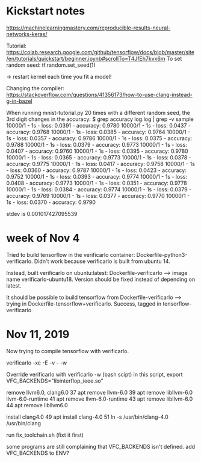 # Kickstart notes

https://machinelearningmastery.com/reproducible-results-neural-networks-keras/

Tutorial: https://colab.research.google.com/github/tensorflow/docs/blob/master/site/en/tutorials/quickstart/beginner.ipynb#scrollTo=T4JfEh7kvx6m
To set random seed:
tf.random.set_seed(1)

-> restart kernel each time you fit a model!


Changing the compiler: 
https://stackoverflow.com/questions/41356173/how-to-use-clang-instead-g-in-bazel

When running mnist-tutorial.py 20 times with a different random seed, 
the 3rd digit changes in the accuracy:
$ grep accuracy log.log | grep -v sample
10000/1 - 1s - loss: 0.0391 - accuracy: 0.9780
10000/1 - 1s - loss: 0.0437 - accuracy: 0.9768
10000/1 - 1s - loss: 0.0385 - accuracy: 0.9764
10000/1 - 1s - loss: 0.0357 - accuracy: 0.9786
10000/1 - 1s - loss: 0.0375 - accuracy: 0.9788
10000/1 - 1s - loss: 0.0379 - accuracy: 0.9773
10000/1 - 1s - loss: 0.0407 - accuracy: 0.9760
10000/1 - 1s - loss: 0.0395 - accuracy: 0.9780
10000/1 - 1s - loss: 0.0365 - accuracy: 0.9773
10000/1 - 1s - loss: 0.0378 - accuracy: 0.9775
10000/1 - 1s - loss: 0.0417 - accuracy: 0.9758
10000/1 - 1s - loss: 0.0360 - accuracy: 0.9787
10000/1 - 1s - loss: 0.0423 - accuracy: 0.9752
10000/1 - 1s - loss: 0.0393 - accuracy: 0.9774
10000/1 - 1s - loss: 0.0408 - accuracy: 0.9773
10000/1 - 1s - loss: 0.0351 - accuracy: 0.9778
10000/1 - 1s - loss: 0.0384 - accuracy: 0.9774
10000/1 - 1s - loss: 0.0379 - accuracy: 0.9769
10000/1 - 1s - loss: 0.0377 - accuracy: 0.9770
10000/1 - 1s - loss: 0.0370 - accuracy: 0.9790

stdev is 0.001017427095539

# week of Nov 4

Tried to build tensorflow in the verificarlo container:
Dockerfile-python3-verificarlo. Didn't work because verificarlo is built
from ubuntu 14.

Instead, built verificarlo on ubuntu:latest: Dockerfile-verificarlo -->
image name verificarlo-ubuntu18. Version should be fixed instead of depending on latest.

It should be possible to build tensorflow from Dockerfile-verificarlo -->
trying in Dockerfile-tensorflow+verificarlo. Success, tagged in
tensorflow-verificarlo


# Nov 11, 2019

Now trying to compile tensorflow with verificarlo.

verificarlo -xc -E -v - -w

Override verificarlo with verificarlo -w (bash scipt)
in this script, export VFC_BACKENDS="libinterflop_ieee.so"

remove llvm6.0, clang6.0
   37  apt remove llvm-6.0
   39  apt remove libllvm-6.0 llvm-6.0-runtime
   41  apt remove llvm-6.0-runtime
   43  apt remove libllvm-6.0
   44  apt remove libllvm6.0

install clang4.0
   49  apt install clang-4.0
   51  ln -s /usr/bin/clang-4.0 /usr/bin/clang




run fix_toolchain.sh (fixt it first)

some programs are still complaining that VFC_BACKENDS isn't defined.
add VFC_BACKENDS to ENV?




    